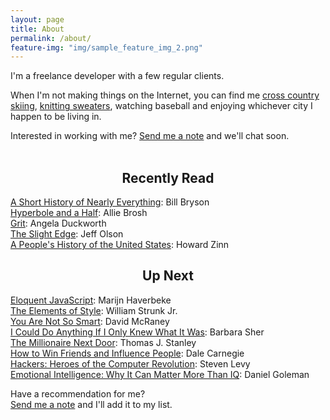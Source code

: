 ```yaml
---
layout: page
title: About
permalink: /about/
feature-img: "img/sample_feature_img_2.png"
---
```


I'm a freelance developer with a few regular clients.

When I'm not making things on the Internet, you can find me <a href="/img/tim-city-of-lakes-loppet.jpg" target="_blank">cross country skiing</a>, <a href="https://www.flickr.com/photos/timothyschmidt/18182009812/" target="_blank">knitting sweaters</a>, watching baseball and enjoying whichever city I happen to be living in.

Interested in working with me? <a href="/contact">Send me a note</a> and we'll chat soon.
<br/><br/>

<h2 align="center">Recently Read</h2>
<a href="http://www.goodreads.com/book/show/21.A_Short_History_of_Nearly_Everything">A Short History of Nearly Everything</a>: Bill Bryson<br/>
<a href="http://www.goodreads.com/book/show/17571564-hyperbole-and-a-half">Hyperbole and a Half</a>: Allie Brosh<br/>
<a href="http://www.goodreads.com/book/show/27213329-grit">Grit</a>: Angela Duckworth<br/>
<a href="http://www.goodreads.com/book/show/590652.The_Slight_Edge">The Slight Edge</a>: Jeff Olson<br/>
<a href="http://www.goodreads.com/book/show/2767.A_People_s_History_of_the_United_States">A People's History of the United States</a>: Howard Zinn

<h2 align="center">Up Next</h2>
<a href="http://www.goodreads.com/book/show/8910666-eloquent-javascript">Eloquent JavaScript</a>: Marijn Haverbeke<br/>
<a href="http://www.goodreads.com/book/show/33514.The_Elements_of_Style">The Elements of Style</a>: William Strunk Jr.<br/>
<a href="http://www.goodreads.com/book/show/11709037-you-are-not-so-smart">You Are Not So Smart</a>: David McRaney<br/>
<a href="http://www.goodreads.com/book/show/192832.I_Could_Do_Anything_If_I_Only_Knew_What_It_Was">I Could Do Anything If I Only Knew What It Was</a>: Barbara Sher<br/>
<a href="http://www.goodreads.com/book/show/998.The_Millionaire_Next_Door">The Millionaire Next Door</a>: Thomas J. Stanley<br/>
<a href="http://www.goodreads.com/book/show/4865.How_to_Win_Friends_and_Influence_People">How to Win Friends and Influence People</a>: Dale Carnegie<br/>
<a href="http://www.goodreads.com/book/show/56829.Hackers">Hackers: Heroes of the Computer Revolution</a>: Steven Levy<br/>
<a href="http://www.goodreads.com/book/show/26329.Emotional_Intelligence">Emotional Intelligence: Why It Can Matter More Than IQ</a>: Daniel Goleman

Have a recommendation for me? <br/>
<a href="/contact">Send me a note</a> and I'll add it to my list.